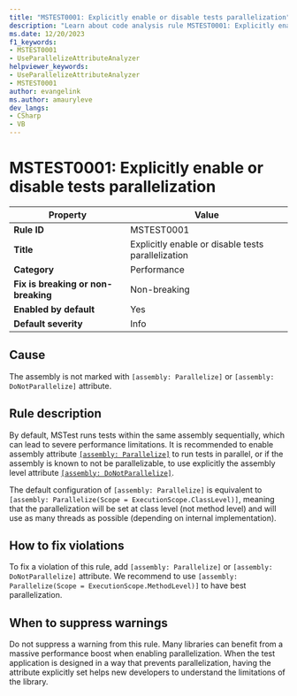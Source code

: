 ```yaml
---
title: "MSTEST0001: Explicitly enable or disable tests parallelization"
description: "Learn about code analysis rule MSTEST0001: Explicitly enable or disable tests parallelization"
ms.date: 12/20/2023
f1_keywords:
- MSTEST0001
- UseParallelizeAttributeAnalyzer
helpviewer_keywords:
- UseParallelizeAttributeAnalyzer
- MSTEST0001
author: evangelink
ms.author: amauryleve
dev_langs:
- CSharp
- VB
---
```

# MSTEST0001: Explicitly enable or disable tests parallelization

| Property                            | Value                                              |
|-------------------------------------|----------------------------------------------------|
| **Rule ID**                         | MSTEST0001                                         |
| **Title**                           | Explicitly enable or disable tests parallelization |
| **Category**                        | Performance                                        |
| **Fix is breaking or non-breaking** | Non-breaking                                       |
| **Enabled by default**              | Yes                                                |
| **Default severity**                | Info                                               |

## Cause

The assembly is not marked with `[assembly: Parallelize]` or `[assembly: DoNotParallelize]` attribute.

## Rule description

By default, MSTest runs tests within the same assembly sequentially, which can lead to severe performance limitations. It is recommended to enable assembly attribute [`[assembly: Parallelize]`](/dotnet/api/microsoft.visualstudio.testtools.unittesting.parallelizeattribute) to run tests in parallel, or if the assembly is known to not be parallelizable, to use explicitly the assembly level attribute [`[assembly: DoNotParallelize]`](/dotnet/api/microsoft.visualstudio.testtools.unittesting.donotparallelizeattribute).

The default configuration of `[assembly: Parallelize]` is equivalent to `[assembly: Parallelize(Scope = ExecutionScope.ClassLevel)]`, meaning that the parallelization will be set at class level (not method level) and will use as many threads as possible (depending on internal implementation).

## How to fix violations

To fix a violation of this rule, add `[assembly: Parallelize]` or `[assembly: DoNotParallelize]` attribute. We recommend to use `[assembly: Parallelize(Scope = ExecutionScope.MethodLevel)]` to have best parallelization.

## When to suppress warnings

Do not suppress a warning from this rule. Many libraries can benefit from a massive performance boost when enabling parallelization. When the test application is designed in a way that prevents parallelization, having the attribute explicitly set helps new developers to understand the limitations of the library.
